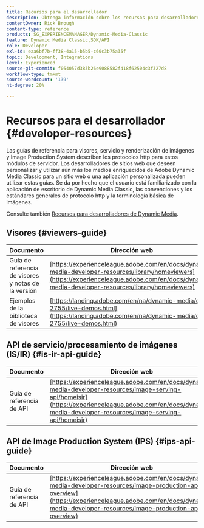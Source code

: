 ```yaml
---
title: Recursos para el desarrollador
description: Obtenga información sobre los recursos para desarrolladores disponibles para Dynamic Media.
contentOwner: Rick Brough
content-type: reference
products: SG_EXPERIENCEMANAGER/Dynamic-Media-Classic
feature: Dynamic Media Classic,SDK/API
role: Developer
exl-id: eaa6bf7b-ff38-4a15-b5b5-c60c3b75a35f
topic: Development, Integrations
level: Experienced
source-git-commit: f054057d383b26e9088582f418f62504c3f327d8
workflow-type: tm+mt
source-wordcount: '139'
ht-degree: 20%

---
```


# Recursos para el desarrollador {#developer-resources}

Las guías de referencia para visores, servicio y renderización de imágenes y Image Production System describen los protocolos http para estos módulos de servidor. Los desarrolladores de sitios web que deseen personalizar y utilizar aún más los medios enriquecidos de Adobe Dynamic Media Classic para un sitio web o una aplicación personalizada pueden utilizar estas guías. Se da por hecho que el usuario está familiarizado con la aplicación de escritorio de Dynamic Media Classic, las convenciones y los estándares generales de protocolo http y la terminología básica de imágenes.

Consulte también [Recursos para desarrolladores de Dynamic Media](https://experienceleague.adobe.com/en/docs/dynamic-media-developer-resources).

## Visores {#viewers-guide}

| Documento | Dirección web |
| --- | --- |
| Guía de referencia de visores y notas de la versión | [https://experienceleague.adobe.com/en/docs/dynamic-media-developer-resources/library/homeviewers](https://experienceleague.adobe.com/en/docs/dynamic-media-developer-resources/library/homeviewers) |
| Ejemplos de la biblioteca de visores | [https://landing.adobe.com/en/na/dynamic-media/ctir-2755/live-demos.html](https://landing.adobe.com/en/na/dynamic-media/ctir-2755/live-demos.html) |

## API de servicio/procesamiento de imágenes (IS/IR) {#is-ir-api-guide}

| Documento | Dirección web |
| --- | --- |
| Guía de referencia de API | [https://experienceleague.adobe.com/en/docs/dynamic-media-developer-resources/image-serving-api/homeisir](https://experienceleague.adobe.com/en/docs/dynamic-media-developer-resources/image-serving-api/homeisir) |

## API de Image Production System (IPS) {#ips-api-guide}

| Documento | Dirección web |
| --- | --- |
| Guía de referencia de API | [https://experienceleague.adobe.com/en/docs/dynamic-media-developer-resources/image-production-api/c-overview](https://experienceleague.adobe.com/en/docs/dynamic-media-developer-resources/image-production-api/c-overview) |

<!-- ## Image Authoring {#ia}

| Document| Web address |
| --- | --- |
| User Guide | Contact Adobe Dynamic Media Classic technical support for this documentation. |
| Release Notes | Contact Adobe Dynamic Media Classic technical support for this documentation. |

## Dynamic Media Classic API {#dmc-api}

| Document | Web address |
| --- | --- |
| API Reference Guide | Contact Adobe Dynamic Media Classic technical support for documentation. |
 -->










<!-- 

**Web-to-Print**

|Document|Web address|
|--- |--- |
|Reference Guide|[https://www.adobe.com/go/learn_s7_webtoprint_en](https://www.adobe.com/go/learn_s7_webtoprint_en)| 

-->
